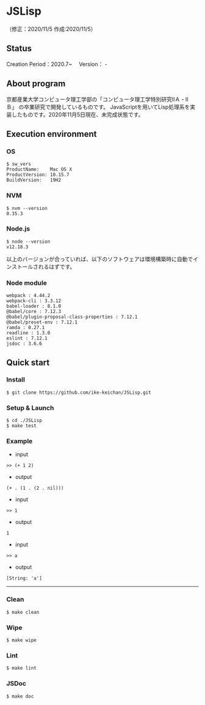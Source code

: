 # JSLisp
（修正：2020/11/5 作成:2020/11/5）

## Status
Creation Period：2020.7~　
Version： -

## About program
京都産業大学コンピュータ理工学部の「コンピュータ理工学特別研究ⅡＡ・ⅡＢ」 の卒業研究で開発しているものです。
JavaScriptを用いてLisp処理系を実装したものです。2020年11月5日現在、未完成状態です。

## Execution environment
### OS
```
$ sw_vers
ProductName:	Mac OS X
ProductVersion:	10.15.7
BuildVersion:	19H2
```

### NVM
```
$ nvm --version
0.35.3
```

### Node.js
```
$ node --version
v12.18.3
```

以上のバージョンが合っていれば、以下のソフトウェアは環境構築時に自動でインストールされるはずです。
### Node module
```
webpack : 4.44.2
webpack-cli : 3.3.12
babel-loader : 8.1.0
@babel/core : 7.12.3
@babel/plugin-proposal-class-properties : 7.12.1
@babel/preset-env : 7.12.1
ramda : 0.27.1
readline : 1.3.0
eslint : 7.12.1
jsdoc : 3.6.6
```

## Quick start
### Install
```
$ git clone https://github.com/ike-keichan/JSLisp.git
```

### Setup & Launch
```
$ cd ./JSLisp
$ make test
```

### Example
+ input
```
>> (+ 1 2)
```

+ output
```
(+ . (1 . (2 . nil)))
```

+ input
```
>> 1
```

+ output
```
1
```

+ input
```
>> a
```

+ output
```
[String: 'a']
```

---

### Clean
```
$ make clean
```

### Wipe
```
$ make wipe
```

### Lint
```
$ make lint
```

### JSDoc
```
$ make doc
```


